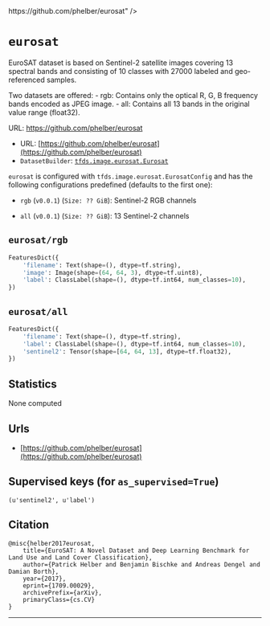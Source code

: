 <div itemscope itemtype="http://schema.org/Dataset">
  <div itemscope itemprop="includedInDataCatalog" itemtype="http://schema.org/DataCatalog">
    <meta itemprop="name" content="TensorFlow Datasets" />
  </div>
  <meta itemprop="name" content="eurosat" />
  <meta itemprop="description" content="EuroSAT dataset is based on Sentinel-2 satellite images covering 13 spectral
bands and consisting of 10 classes with 27000 labeled and
geo-referenced samples.

Two datasets are offered:
- rgb: Contains only the optical R, G, B frequency bands encoded as JPEG image.
- all: Contains all 13 bands in the original value range (float32).

URL: https://github.com/phelber/eurosat" />
  <meta itemprop="url" content="https://www.tensorflow.org/datasets/catalog/eurosat" />
  <meta itemprop="sameAs" content="https://github.com/phelber/eurosat" />
</div>

# `eurosat`

EuroSAT dataset is based on Sentinel-2 satellite images covering 13 spectral
bands and consisting of 10 classes with 27000 labeled and geo-referenced
samples.

Two datasets are offered: - rgb: Contains only the optical R, G, B frequency
bands encoded as JPEG image. - all: Contains all 13 bands in the original value
range (float32).

URL: https://github.com/phelber/eurosat

*   URL:
    [https://github.com/phelber/eurosat](https://github.com/phelber/eurosat)
*   `DatasetBuilder`:
    [`tfds.image.eurosat.Eurosat`](https://github.com/tensorflow/datasets/tree/master/tensorflow_datasets/image/eurosat.py)

`eurosat` is configured with `tfds.image.eurosat.EurosatConfig` and has the
following configurations predefined (defaults to the first one):

*   `rgb` (`v0.0.1`) (`Size: ?? GiB`): Sentinel-2 RGB channels

*   `all` (`v0.0.1`) (`Size: ?? GiB`): 13 Sentinel-2 channels

## `eurosat/rgb`

```python
FeaturesDict({
    'filename': Text(shape=(), dtype=tf.string),
    'image': Image(shape=(64, 64, 3), dtype=tf.uint8),
    'label': ClassLabel(shape=(), dtype=tf.int64, num_classes=10),
})
```

## `eurosat/all`

```python
FeaturesDict({
    'filename': Text(shape=(), dtype=tf.string),
    'label': ClassLabel(shape=(), dtype=tf.int64, num_classes=10),
    'sentinel2': Tensor(shape=[64, 64, 13], dtype=tf.float32),
})
```

## Statistics
None computed

## Urls

*   [https://github.com/phelber/eurosat](https://github.com/phelber/eurosat)

## Supervised keys (for `as_supervised=True`)
`(u'sentinel2', u'label')`

## Citation
```
@misc{helber2017eurosat,
    title={EuroSAT: A Novel Dataset and Deep Learning Benchmark for Land Use and Land Cover Classification},
    author={Patrick Helber and Benjamin Bischke and Andreas Dengel and Damian Borth},
    year={2017},
    eprint={1709.00029},
    archivePrefix={arXiv},
    primaryClass={cs.CV}
}
```

--------------------------------------------------------------------------------
